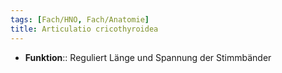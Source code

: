 ```yaml
---
tags: [Fach/HNO, Fach/Anatomie]
title: Articulatio cricothyroidea
---
```

- **Funktion**:: Reguliert Länge und Spannung der Stimmbänder